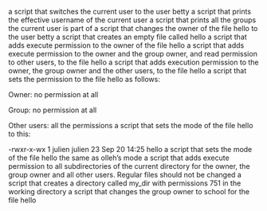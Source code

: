 a script that switches the current user to the user betty
a script that prints the effective username of the current user
a script that prints all the groups the current user is part of
a script that changes the owner of the file hello to the user betty
a script that creates an empty file called hello
a script that adds execute permission to the owner of the file hello
a script that adds execute permission to the owner and the group owner, and read permission to other users, to the file hello
a script that adds execution permission to the owner, the group owner and the other users, to the file hello
a script that sets the permission to the file hello as follows:



Owner: no permission at all

Group: no permission at all

Other users: all the permissions
a script that sets the mode of the file hello to this:



-rwxr-x-wx 1 julien julien 23 Sep 20 14:25 hello
 a script that sets the mode of the file hello the same as olleh’s mode
 a script that adds execute permission to all subdirectories of the current directory for the owner, the group owner and all other users. Regular files should not be changed
a script that creates a directory called my_dir with permissions 751 in the working directory
a script that changes the group owner to school for the file hello
